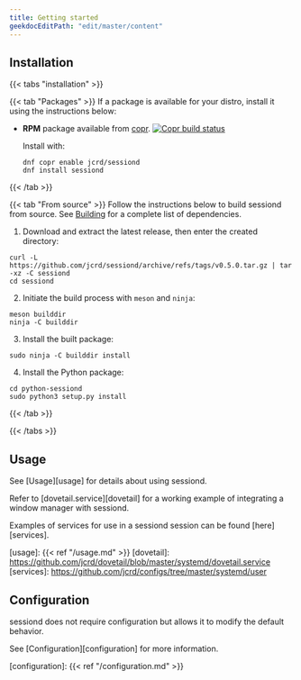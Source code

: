 ```yaml
---
title: Getting started
geekdocEditPath: "edit/master/content"
---
```


## Installation

{{< tabs "installation" >}}

{{< tab "Packages" >}}
If a package is available for your distro, install it using the instructions below:

* **RPM** package available from [copr][1]. [![Copr build status](https://copr.fedorainfracloud.org/coprs/jcrd/sessiond/package/sessiond/status_image/last_build.png)](https://copr.fedorainfracloud.org/coprs/jcrd/sessiond/package/sessiond/)

  Install with:
  ```
  dnf copr enable jcrd/sessiond
  dnf install sessiond
  ```

[1]: https://copr.fedorainfracloud.org/coprs/jcrd/sessiond/
{{< /tab >}}

{{< tab "From source" >}}
Follow the instructions below to build sessiond from source.
See [Building](/building/#dependencies) for a complete list of dependencies.

1. Download and extract the latest release, then enter the created directory:
```
curl -L https://github.com/jcrd/sessiond/archive/refs/tags/v0.5.0.tar.gz | tar -xz -C sessiond
cd sessiond
```

2. Initiate the build process with `meson` and `ninja`:
```
meson builddir
ninja -C builddir
```

3. Install the built package:
```
sudo ninja -C builddir install
```

4. Install the Python package:
```
cd python-sessiond
sudo python3 setup.py install
```
{{< /tab >}}

{{< /tabs >}}

## Usage

See [Usage][usage] for details about using sessiond.

Refer to [dovetail.service][dovetail] for a working example of integrating a window manager with sessiond.

Examples of services for use in a sessiond session can be found [here][services].

[usage]: {{< ref "/usage.md" >}}
[dovetail]: https://github.com/jcrd/dovetail/blob/master/systemd/dovetail.service
[services]: https://github.com/jcrd/configs/tree/master/systemd/user

## Configuration

sessiond does not require configuration but allows it to modify the default behavior.

See [Configuration][configuration] for more information.

[configuration]: {{< ref "/configuration.md" >}}
